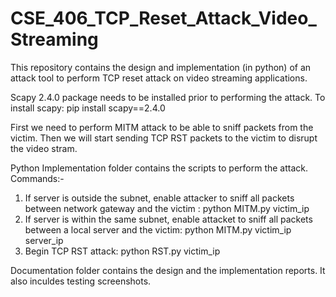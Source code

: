 # CSE_406_TCP_Reset_Attack_Video_Streaming
This repository contains the design and implementation (in python) of an attack tool to perform TCP reset attack on video streaming applications. 

Scapy 2.4.0 package needs to be installed prior to performing the attack. To install scapy: pip install scapy==2.4.0

First we need to perform MITM attack to be able to sniff packets from the victim. Then we will start sending TCP RST packets to the victim to disrupt the video stram.

Python Implementation folder contains the scripts to perform the attack. Commands:-
1. If server is outside the subnet, enable attacker to sniff all packets between network gateway and the victim : python MITM.py victim_ip
2. If server is within the same subnet, enable attacket to sniff all packets between a local server and the victim: python MITM.py victim_ip server_ip
3. Begin TCP RST attack: python RST.py victim_ip

Documentation folder contains the design and the implementation reports. It also inculdes testing screenshots.
